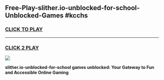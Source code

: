 
## Free-Play-slither.io-unblocked-for-school-Unblocked-Games #kcchs
<h3>
<a href="https://news.freeplayer.one?title=slither.io-unblocked-for-school&ref=8M">CLICK TO PLAY</a></h3>
<hr>

<h3>
<a href="https://news.freeplayer.one?title=slither.io-unblocked-for-school&ref=8M">CLICK 2 PLAY</a>
  
</h3>

<a href="https://news.freeplayer.one?title=slither.io-unblocked-for-school&ref=8M"><img src="https://clearcache.store/games.png"></a>


**slither.io-unblocked-for-school games unblocked: Your Gateway to Fun and Accessible Online Gaming**
